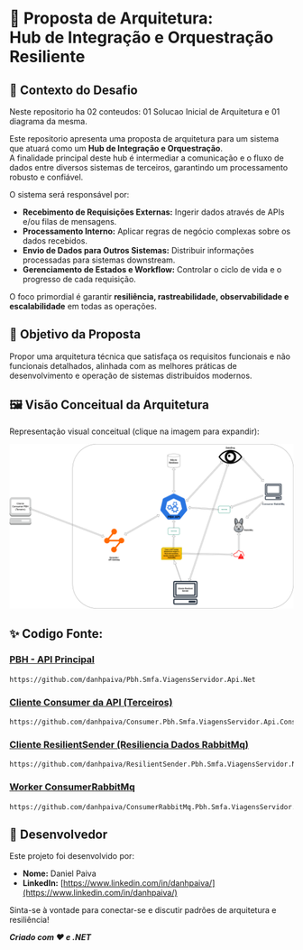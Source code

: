 # 🚀 Proposta de Arquitetura: <br> Hub de Integração e Orquestração Resiliente

## 📌 Contexto do Desafio

Neste repositorio ha 02 conteudos: 01 Solucao Inicial de Arquitetura e 01 diagrama da mesma.<br>

Este repositorio apresenta uma proposta de arquitetura para um sistema que atuará como um **Hub de Integração e Orquestração**. <br>
A finalidade principal deste hub é intermediar a comunicação e o fluxo de dados entre diversos sistemas de terceiros, garantindo um processamento robusto e confiável.

O sistema será responsável por:
* **Recebimento de Requisições Externas:** Ingerir dados através de APIs e/ou filas de mensagens.
* **Processamento Interno:** Aplicar regras de negócio complexas sobre os dados recebidos.
* **Envio de Dados para Outros Sistemas:** Distribuir informações processadas para sistemas downstream.
* **Gerenciamento de Estados e Workflow:** Controlar o ciclo de vida e o progresso de cada requisição.

O foco primordial é garantir **resiliência, rastreabilidade, observabilidade e escalabilidade** em todas as operações.

## 🎯 Objetivo da Proposta

Propor uma arquitetura técnica que satisfaça os requisitos funcionais e não funcionais detalhados, alinhada com as melhores práticas de desenvolvimento e operação de sistemas distribuídos modernos.

## 🖼️ Visão Conceitual da Arquitetura

Representação visual conceitual (clique na imagem para expandir):

<p align="center">
   <img src="https://github.com/danhpaiva/Pbh.Smfa.ViagensServidor.Net/blob/main/src/Arch.PBH.API.ViagensServidores_l.png?raw=true" width="700" alt="Diagrama">
</p>

## ✨ Codigo Fonte:

### [PBH - API Principal](https://github.com/danhpaiva/Pbh.Smfa.ViagensServidor.Api.Net)
~~~
https://github.com/danhpaiva/Pbh.Smfa.ViagensServidor.Api.Net
~~~

### [Cliente Consumer da API (Terceiros)](https://github.com/danhpaiva/Consumer.Pbh.Smfa.ViagensServidor.Api.Console.Net)
~~~
https://github.com/danhpaiva/Consumer.Pbh.Smfa.ViagensServidor.Api.Console.Net
~~~

### [Cliente ResilientSender (Resiliencia Dados RabbitMq)](https://github.com/danhpaiva/ResilientSender.Pbh.Smfa.ViagensServidor.Net)
~~~
https://github.com/danhpaiva/ResilientSender.Pbh.Smfa.ViagensServidor.Net
~~~

### [Worker ConsumerRabbitMq](https://github.com/danhpaiva/ConsumerRabbitMq.Pbh.Smfa.ViagensServidor.Console.Net)
~~~
https://github.com/danhpaiva/ConsumerRabbitMq.Pbh.Smfa.ViagensServidor.Console.Net
~~~

## 👤 Desenvolvedor

Este projeto foi desenvolvido por:

  * **Nome:** Daniel Paiva
  * **LinkedIn:** [https://www.linkedin.com/in/danhpaiva/](https://www.linkedin.com/in/danhpaiva/)

Sinta-se à vontade para conectar-se e discutir padrões de arquitetura e resiliência\!

***Criado com ❤️ e .NET***
